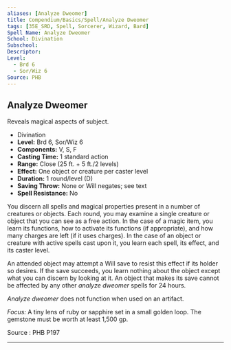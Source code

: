 ```yaml
---
aliases: [Analyze Dweomer]
title: Compendium/Basics/Spell/Analyze Dweomer
tags: [35E_SRD, Spell, Sorcerer, Wizard, Bard]
Spell Name: Analyze Dweomer
School: Divination
Subschool: 
Descriptor: 
Level:
  - Brd 6
  - Sor/Wiz 6
Source: PHB
---
```



## Analyze Dweomer

Reveals magical aspects of subject.

*   Divination
*   **Level:** Brd 6, Sor/Wiz 6
*   **Components:** V, S, F
*   **Casting Time:** 1 standard action
*   **Range:** Close (25 ft. + 5 ft./2 levels)
*   **Effect:** One object or creature per caster level
*   **Duration:** 1 round/level (D)
*   **Saving Throw:** None or Will negates; see text
*   **Spell Resistance:** No

<p>You discern all spells and magical properties present in a number of creatures or objects. Each round, you may examine a single creature or object that you can see as a free action. In the case of a magic item, you learn its functions, how to activate its functions (if appropriate), and how many charges are left (if it uses charges). In the case of an object or creature with active spells cast upon it, you learn each spell, its effect, and its caster level.</p><p>An attended object may attempt a Will save to resist this effect if its holder so desires. If the save succeeds, you learn nothing about the object except what you can discern by looking at it. An object that makes its save cannot be affected by any other <i>analyze dweomer</i> spells for 24 hours.</p><p><i>Analyze dweomer</i> does not function when used on an artifact.</p><p><i>Focus:</i> A tiny lens of ruby or sapphire set in a small golden loop. The gemstone must be worth at least 1,500 gp.</p>

Source : PHB P197

---
